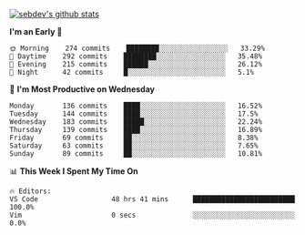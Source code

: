 [![sebdev's github stats](https://github-readme-stats.vercel.app/api?username=sebdeveloper6952&theme=vue-dark)](https://github.com/anuraghazra/github-readme-stats)
<!--START_SECTION:waka-->
**I'm an Early 🐤** 

```text
🌞 Morning    274 commits    ████████░░░░░░░░░░░░░░░░░   33.29% 
🌆 Daytime    292 commits    ████████░░░░░░░░░░░░░░░░░   35.48% 
🌃 Evening    215 commits    ██████░░░░░░░░░░░░░░░░░░░   26.12% 
🌙 Night      42 commits     █░░░░░░░░░░░░░░░░░░░░░░░░   5.1%

```
📅 **I'm Most Productive on Wednesday** 

```text
Monday       136 commits    ████░░░░░░░░░░░░░░░░░░░░░   16.52% 
Tuesday      144 commits    ████░░░░░░░░░░░░░░░░░░░░░   17.5% 
Wednesday    183 commits    █████░░░░░░░░░░░░░░░░░░░░   22.24% 
Thursday     139 commits    ████░░░░░░░░░░░░░░░░░░░░░   16.89% 
Friday       69 commits     ██░░░░░░░░░░░░░░░░░░░░░░░   8.38% 
Saturday     63 commits     ██░░░░░░░░░░░░░░░░░░░░░░░   7.65% 
Sunday       89 commits     ██░░░░░░░░░░░░░░░░░░░░░░░   10.81%

```


📊 **This Week I Spent My Time On** 

```text
🔥 Editors: 
VS Code                  48 hrs 41 mins      █████████████████████████   100.0% 
Vim                      0 secs              ░░░░░░░░░░░░░░░░░░░░░░░░░   0.0%

```


<!--END_SECTION:waka-->
